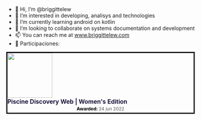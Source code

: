 - 👋 Hi, I’m @briggittelew
- 👀 I’m interested in developing, analisys and technologies
- 🌱 I’m currently learning android on kotlin
- 💞️ I’m looking to collaborate on systems documentation and development
- 📫 You can reach me at www.briggittelew.com
- 🥇 Participaciones:
<div style="border: solid black;">
  <a  href="https://api.eu.badgr.io/public/assertions/M5lakPhtQreH-fQsGgABzw" >
    <img width="120px" height="120px" src="https://media.eu.badgr.com/uploads/badges/assertion-M5lakPhtQreH-fQsGgABzw.png">
  </a>
  <p class="badgr-badge-name" style="hyphens: auto; overflow-wrap: break-word; word-wrap: break-word; margin: 0; font-size: 16px; font-weight: 600; font-style: normal; font-stretch: normal; line-height: 1.25; letter-spacing: normal; text-align: left; color: #05012c;">Piscine Discovery Web | Women's Edition</p>
    <p class="badgr-badge-date" style="margin: 0; font-size: 12px; font-style: normal; font-stretch: normal; line-height: 1.67; letter-spacing: normal; text-align: center; color: #555555;"><strong style="font-size: 12px; font-weight: bold; font-style: normal; font-stretch: normal; line-height: 1.67; letter-spacing: normal; text-align: left; color: #000;">Awarded: </strong>24 jun 2022</p>
</div>
<!---
briggittelew/briggittelew is a ✨ special ✨ repository because its `README.md` (this file) appears on your GitHub profile.
You can click the Preview link to take a look at your changes.
--->
